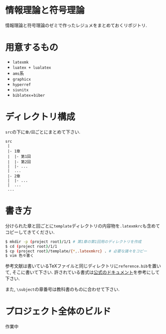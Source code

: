 # 情報理論と符号理論
情報理論と符号理論のゼミで作ったレジュメをまとめておくリポジトリ.

# 用意するもの
* `latexmk`
* `luatex + lualatex`
* `ams`系
* `graphicx`
* `hyperref`
* `siunitx`
* `biblatex`+`biber`

# ディレクトリ構成
`src`の下に`章/回`ごとにまとめて下さい.
```
src
 |
 |- 1章
 |  |- 第1回
 |  |- 第2回
 |  |- ...
 |  ...
 |- 2章
 |  |- ...
 |  ...
 ...
```

# 書き方
分けられた章と回ごとに`template`ディレクトリの内容物を`.latexmkrc`も含めてコピーしてきてください.
```bash
$ mkdir -p (project root)/1/1 # 第1章の第1回用のディレクトリを作成
$ cd (project root)/1/1
$ cp (project root)/template/{*,.latexmkrc} . # 必要な諸々をコピー
$ vim 色々書く
```

参考文献は書いているTeXファイルと同じディレクトリに`reference.bib`を置いて, そこに書いて下さい.
許されている書式は[公式のドキュメント](http://mirrors.ctan.org/biblio/biber/documentation/biber.pdf)を参考にして下さい.

また, `\subject`の章番号は教科書のものに合わせて下さい.

# プロジェクト全体のビルド
作業中
